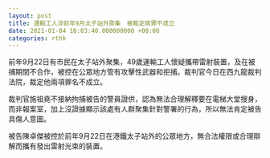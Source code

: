 ```yaml
---
layout: post
title: 運輸工人涉前年9月太子站外聚集　被裁定兩罪不成立
date: 2021-01-04 16:03:40.000000000 +08:00
categories: rthk
---
```


前年9月22日有市民在太子站外聚集，49歲運輸工人懷疑攜帶雷射裝置，及在被捕期間不合作，被控在公眾地方管有攻擊性武器和拒捕。裁判官今日在西九龍裁判法院，裁定他兩項罪名不成立。

裁判官施祖堯不接納拘捕被告的警員證供，認為無法合理解釋要在電梯大堂搜身，而非報案室，加上沒證據顯示該處有人群聚集針對警署的行為，所以無法肯定被告具傷人意圖。

被告陳卓傑被控於前年9月22日在港鐵太子站外的公眾地方，無合法權限或合理辯解而攜有發出雷射光束的裝置。

